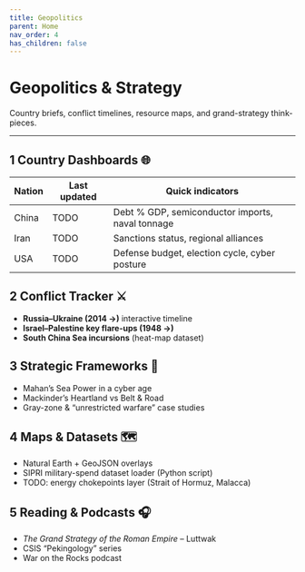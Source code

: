 ```yaml
---
title: Geopolitics
parent: Home
nav_order: 4
has_children: false
---
```


# Geopolitics & Strategy

Country briefs, conflict timelines, resource maps, and grand-strategy think-pieces.

---

## 1  Country Dashboards 🌐
| Nation | Last updated | Quick indicators |
|--------|--------------|------------------|
| China | TODO | Debt % GDP, semiconductor imports, naval tonnage |
| Iran | TODO | Sanctions status, regional alliances |
| USA | TODO | Defense budget, election cycle, cyber posture |

## 2  Conflict Tracker ⚔️
- **Russia–Ukraine (2014 →)** interactive timeline  
- **Israel–Palestine key flare-ups (1948 →)**  
- **South China Sea incursions** (heat-map dataset)

## 3  Strategic Frameworks 🧭
- Mahan’s Sea Power in a cyber age  
- Mackinder’s Heartland vs Belt & Road  
- Gray-zone & “unrestricted warfare” case studies

## 4  Maps & Datasets 🗺️
- Natural Earth + GeoJSON overlays  
- SIPRI military-spend dataset loader (Python script)  
- TODO: energy chokepoints layer (Strait of Hormuz, Malacca)

## 5  Reading & Podcasts 🎧
- *The Grand Strategy of the Roman Empire* – Luttwak  
- CSIS “Pekingology” series  
- War on the Rocks podcast
